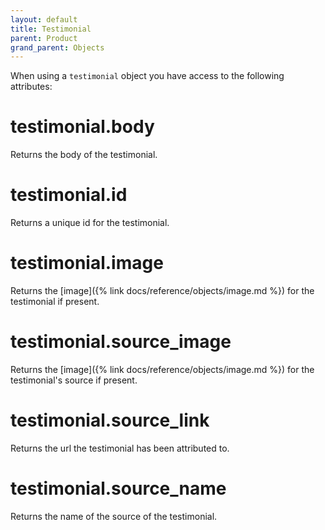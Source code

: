 ```yaml
---
layout: default
title: Testimonial
parent: Product
grand_parent: Objects
---
```


When using a `testimonial` object you have access to the following attributes:

# testimonial.body

Returns the body of the testimonial.

# testimonial.id

Returns a unique id for the testimonial.

# testimonial.image

Returns the [image]({% link docs/reference/objects/image.md %}) for the testimonial if present.

# testimonial.source_image

Returns the [image]({% link docs/reference/objects/image.md %}) for the testimonial's source if present.

# testimonial.source_link

Returns the url the testimonial has been attributed to.

# testimonial.source_name

Returns the name of the source of the testimonial.
